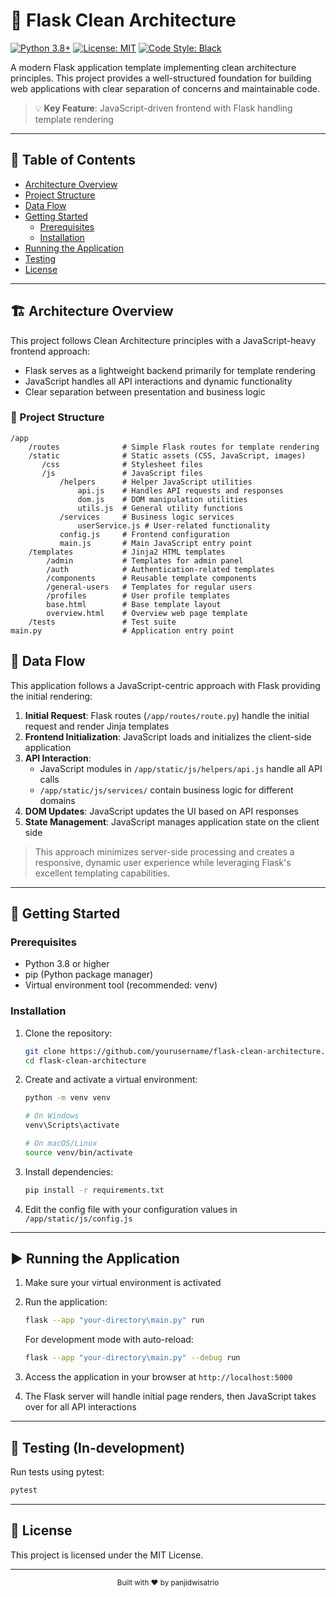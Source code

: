 # 🧪 Flask Clean Architecture

[![Python 3.8+](https://img.shields.io/badge/python-3.8+-blue.svg)](https://www.python.org/downloads/)
[![License: MIT](https://img.shields.io/badge/License-MIT-yellow.svg)](https://opensource.org/licenses/MIT)
[![Code Style: Black](https://img.shields.io/badge/code%20style-black-000000.svg)](https://github.com/psf/black)

A modern Flask application template implementing clean architecture principles. This project provides a well-structured foundation for building web applications with clear separation of concerns and maintainable code.

> 💡 **Key Feature**: JavaScript-driven frontend with Flask handling template rendering

---

## 📑 Table of Contents

- [Architecture Overview](#architecture-overview)
- [Project Structure](#project-structure)
- [Data Flow](#data-flow)
- [Getting Started](#getting-started)
  - [Prerequisites](#prerequisites)
  - [Installation](#installation)
- [Running the Application](#running-the-application)
- [Testing](#testing)
- [License](#license)

---

## 🏗️ Architecture Overview

This project follows Clean Architecture principles with a JavaScript-heavy frontend approach:
- Flask serves as a lightweight backend primarily for template rendering
- JavaScript handles all API interactions and dynamic functionality
- Clear separation between presentation and business logic

### 📁 Project Structure

```
/app
    /routes              # Simple Flask routes for template rendering
    /static              # Static assets (CSS, JavaScript, images)
       /css              # Stylesheet files
       /js               # JavaScript files
           /helpers      # Helper JavaScript utilities
               api.js    # Handles API requests and responses
               dom.js    # DOM manipulation utilities
               utils.js  # General utility functions
           /services     # Business logic services
               userService.js # User-related functionality
           config.js     # Frontend configuration
           main.js       # Main JavaScript entry point
    /templates           # Jinja2 HTML templates
        /admin           # Templates for admin panel
        /auth            # Authentication-related templates
        /components      # Reusable template components
        /general-users   # Templates for regular users
        /profiles        # User profile templates
        base.html        # Base template layout
        overview.html    # Overview web page template
    /tests               # Test suite
main.py                  # Application entry point
```

## 🔄 Data Flow

This application follows a JavaScript-centric approach with Flask providing the initial rendering:

1. **Initial Request**: Flask routes (`/app/routes/route.py`) handle the initial request and render Jinja templates
2. **Frontend Initialization**: JavaScript loads and initializes the client-side application
3. **API Interaction**: 
   - JavaScript modules in `/app/static/js/helpers/api.js` handle all API calls
   - `/app/static/js/services/` contain business logic for different domains
4. **DOM Updates**: JavaScript updates the UI based on API responses
5. **State Management**: JavaScript manages application state on the client side

> This approach minimizes server-side processing and creates a responsive, dynamic user experience while leveraging Flask's excellent templating capabilities.

---

## 🚀 Getting Started

### Prerequisites

- Python 3.8 or higher
- pip (Python package manager)
- Virtual environment tool (recommended: venv)

### Installation

1. Clone the repository:
   ```bash
   git clone https://github.com/yourusername/flask-clean-architecture.git
   cd flask-clean-architecture
   ```

2. Create and activate a virtual environment:
   ```bash
   python -m venv venv
   
   # On Windows
   venv\Scripts\activate
   
   # On macOS/Linux
   source venv/bin/activate
   ```

3. Install dependencies:
   ```bash
   pip install -r requirements.txt
   ```

4. Edit the config file with your configuration values in `/app/static/js/config.js`

---

## ▶️ Running the Application

1. Make sure your virtual environment is activated
2. Run the application:
   ```bash
   flask --app "your-directory\main.py" run
   ```
   
   For development mode with auto-reload:
   ```bash
   flask --app "your-directory\main.py" --debug run
   ```
3. Access the application in your browser at `http://localhost:5000`
4. The Flask server will handle initial page renders, then JavaScript takes over for all API interactions

---

## 🧪 Testing **(In-development)**

Run tests using pytest:
```bash
pytest
```

---

## 📄 License

This project is licensed under the MIT License.

---

<div align="center">
  <sub>Built with ❤️ by panjidwisatrio</sub>
</div>
